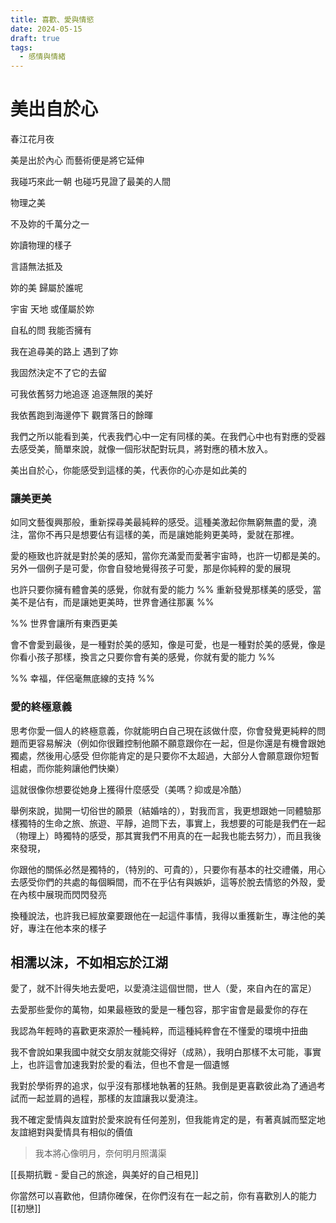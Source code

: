 ```yaml
---
title: 喜歡、愛與情慾
date: 2024-05-15
draft: true
tags:
  - 感情與情緒
---
```


# 美出自於心

春江花月夜

美是出於內心 而藝術便是將它延伸

我碰巧來此一朝 也碰巧見證了最美的人間

物理之美

不及妳的千萬分之一

妳讀物理的樣子

言語無法抵及

妳的美 歸屬於誰呢

宇宙 天地 或僅屬於妳

自私的問 我能否擁有

我在追尋美的路上 遇到了妳

我固然決定不了它的去留

可我依舊努力地追逐 追逐無限的美好

我依舊跑到海邊停下 觀賞落日的餘暉

我們之所以能看到美，代表我們心中一定有同樣的美。在我們心中也有對應的受器去感受美，簡單來說，就像一個形狀配對玩具，將對應的積木放入。

美出自於心，你能感受到這樣的美，代表你的心亦是如此美的
### 讓美更美
如同文藝復興那般，重新探尋美最純粹的感受。這種美激起你無窮無盡的愛，澆注，當你不再只是想要佔有這樣的美，而是讓她能夠更美時，愛就在那裡。

愛的極致也許就是對於美的感知，當你充滿愛而愛著宇宙時，也許一切都是美的。另外一個例子是可愛，你會自發地覺得孩子可愛，那是你純粹的愛的展現

也許只要你擁有體會美的感覺，你就有愛的能力
%% 重新發覺那樣美的感受，當美不是佔有，而是讓她更美時，世界會通往那裏 %%

%% 世界會讓所有東西更美

會不會愛到最後，是一種對於美的感知，像是可愛，也是一種對於美的感覺，像是你看小孩子那樣，換言之只要你會有美的感覺，你就有愛的能力 %%

%% 幸福，伴侶毫無底線的支持 %%

### 愛的終極意義
思考你愛一個人的終極意義，你就能明白自己現在該做什麼，你會發覺更純粹的問題而更容易解決（例如你很難控制他願不願意跟你在一起，但是你還是有機會跟她獨處，然後用心感受
但你能肯定的是只要你不太超過，大部分人會願意跟你短暫相處，而你能夠讓他們快樂）

這就很像你想要從她身上獲得什麼感受（美嗎？抑或是冷酷）

舉例來說，拋開一切俗世的願景（結婚啥的），對我而言，我更想跟她一同體驗那樣獨特的生命之旅、旅遊、平靜，追問下去，事實上，我想要的可能是我們在一起（物理上）時獨特的感受，那其實我們不用真的在一起我也能去努力），而且我後來發現，

你跟他的關係必然是獨特的，（特別的、可貴的），只要你有基本的社交禮儀，用心去感受你們的共處的每個瞬間，而不在乎佔有與嫉妒，這等於脫去情慾的外殼，愛在內核中展現而閃閃發亮

換種說法，也許我已經放棄要跟他在一起這件事情，我得以重獲新生，專注他的美好，專注在他本來的樣子


## 相濡以沫，不如相忘於江湖

愛了，就不計得失地去愛吧，以愛澆注這個世間，世人（愛，來自內在的富足）

去愛那些愛你的萬物，如果最極致的愛是一種包容，那宇宙會是最愛你的存在

我認為年輕時的喜歡更來源於一種純粹，而這種純粹會在不懂愛的環境中扭曲

我不會說如果我國中就交女朋友就能交得好（成熟），我明白那樣不太可能，事實上，也許這會加速我對於愛的看法，但也不會是一個遺憾

我對於學術界的追求，似乎沒有那樣地執著的狂熱。我倒是更喜歡彼此為了通過考試而一起並肩的過程，那樣的友誼讓我以愛澆注。

我不確定愛情與友誼對於愛來說有任何差別，但我能肯定的是，有著真誠而堅定地友誼絕對與愛情具有相似的價值


>我本將心像明月，奈何明月照溝渠

[[長期抗戰 - 愛自己的旅途，與美好的自己相見]]

你當然可以喜歡他，但請你確保，在你們沒有在一起之前，你有喜歡別人的能力
[[初戀]]